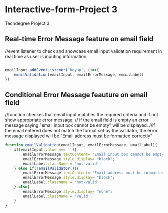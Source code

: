 # Interactive-form-Project 3
Techdegree Project 3

## Real-time Error Message feature on email field

//event listener to check and showcase email input validation requirement in real time as user is inputing information. 
```js

emailInput.addEventListener('keyup', ()=>{
    emailValidation(emailInput, emailErrorMessage, emailLabel)
})
```

## Conditional Error Message feauture on email field 
//function checkes that email input matches the required criteria and if not show appropriate error message.
    // if the email field is empty an error message saying "email input box cannot be empty" will be displayed. 
    //if the email entered does not match the format set by the validator, the error message displayed will be "Email address must be formatted correctly"
```js
function emailValidation(emailInput, emailErrorMessage, emailLabel){
    if(emailInput.value === ''){
        emailErrorMessage.textContent= "Email input box cannot be empty"
        emailErrorMessage.style.display= "block";
        emailLabel.className = 'not-valid';
    } else if(!emailValidator()){
        emailErrorMessage.textContent= "Email address must be formatted correctly"
        emailErrorMessage.style.display= "block";
        emailLabel.className = 'not-valid';
    } else{
        emailErrorMessage.style.display= "none";
        emailLabel.className = 'valid';
    }
}

```